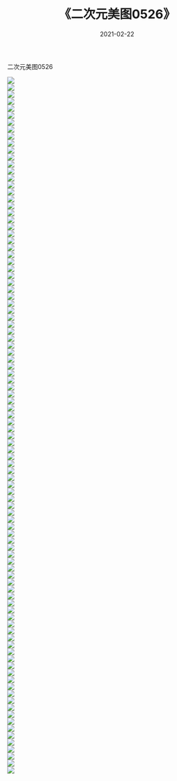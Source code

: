 ﻿---
layout: post
title:  《二次元美图0526》
date:   2021-02-22
img: http://imgx.orgx.ga/二次元/2021/二次元美图0526/000.jpg
categories: [美女, 清纯, 唯美]
---

二次元美图0526

 ![](http://imgx.orgx.ga/二次元/2021/二次元美图0526/001.jpg) <br>![](http://imgx.orgx.ga/二次元/2021/二次元美图0526/002.jpg) <br>![](http://imgx.orgx.ga/二次元/2021/二次元美图0526/003.jpg) <br>![](http://imgx.orgx.ga/二次元/2021/二次元美图0526/004.jpg) <br>![](http://imgx.orgx.ga/二次元/2021/二次元美图0526/005.jpg) <br>![](http://imgx.orgx.ga/二次元/2021/二次元美图0526/006.jpg) <br>![](http://imgx.orgx.ga/二次元/2021/二次元美图0526/007.jpg) <br>![](http://imgx.orgx.ga/二次元/2021/二次元美图0526/008.jpg) <br>![](http://imgx.orgx.ga/二次元/2021/二次元美图0526/009.jpg) <br>![](http://imgx.orgx.ga/二次元/2021/二次元美图0526/010.jpg) <br>![](http://imgx.orgx.ga/二次元/2021/二次元美图0526/011.jpg) <br>![](http://imgx.orgx.ga/二次元/2021/二次元美图0526/012.jpg) <br>![](http://imgx.orgx.ga/二次元/2021/二次元美图0526/013.jpg) <br>![](http://imgx.orgx.ga/二次元/2021/二次元美图0526/014.jpg) <br>![](http://imgx.orgx.ga/二次元/2021/二次元美图0526/015.jpg) <br>![](http://imgx.orgx.ga/二次元/2021/二次元美图0526/016.jpg) <br>![](http://imgx.orgx.ga/二次元/2021/二次元美图0526/017.jpg) <br>![](http://imgx.orgx.ga/二次元/2021/二次元美图0526/018.jpg) <br>![](http://imgx.orgx.ga/二次元/2021/二次元美图0526/019.jpg) <br>![](http://imgx.orgx.ga/二次元/2021/二次元美图0526/020.jpg) <br>![](http://imgx.orgx.ga/二次元/2021/二次元美图0526/021.jpg) <br>![](http://imgx.orgx.ga/二次元/2021/二次元美图0526/022.jpg) <br>![](http://imgx.orgx.ga/二次元/2021/二次元美图0526/023.jpg) <br>![](http://imgx.orgx.ga/二次元/2021/二次元美图0526/024.jpg) <br>![](http://imgx.orgx.ga/二次元/2021/二次元美图0526/025.jpg) <br>![](http://imgx.orgx.ga/二次元/2021/二次元美图0526/026.jpg) <br>![](http://imgx.orgx.ga/二次元/2021/二次元美图0526/027.jpg) <br>![](http://imgx.orgx.ga/二次元/2021/二次元美图0526/028.jpg) <br>![](http://imgx.orgx.ga/二次元/2021/二次元美图0526/029.jpg) <br>![](http://imgx.orgx.ga/二次元/2021/二次元美图0526/030.jpg) <br>![](http://imgx.orgx.ga/二次元/2021/二次元美图0526/031.jpg) <br>![](http://imgx.orgx.ga/二次元/2021/二次元美图0526/032.jpg) <br>![](http://imgx.orgx.ga/二次元/2021/二次元美图0526/033.jpg) <br>![](http://imgx.orgx.ga/二次元/2021/二次元美图0526/034.jpg) <br>![](http://imgx.orgx.ga/二次元/2021/二次元美图0526/035.jpg) <br>![](http://imgx.orgx.ga/二次元/2021/二次元美图0526/036.jpg) <br>![](http://imgx.orgx.ga/二次元/2021/二次元美图0526/037.jpg) <br>![](http://imgx.orgx.ga/二次元/2021/二次元美图0526/038.jpg) <br>![](http://imgx.orgx.ga/二次元/2021/二次元美图0526/039.jpg) <br>![](http://imgx.orgx.ga/二次元/2021/二次元美图0526/040.jpg) <br>![](http://imgx.orgx.ga/二次元/2021/二次元美图0526/041.jpg) <br>![](http://imgx.orgx.ga/二次元/2021/二次元美图0526/042.jpg) <br>![](http://imgx.orgx.ga/二次元/2021/二次元美图0526/043.jpg) <br>![](http://imgx.orgx.ga/二次元/2021/二次元美图0526/044.jpg) <br>![](http://imgx.orgx.ga/二次元/2021/二次元美图0526/045.jpg) <br>![](http://imgx.orgx.ga/二次元/2021/二次元美图0526/046.jpg) <br>![](http://imgx.orgx.ga/二次元/2021/二次元美图0526/047.jpg) <br>![](http://imgx.orgx.ga/二次元/2021/二次元美图0526/048.jpg) <br>![](http://imgx.orgx.ga/二次元/2021/二次元美图0526/049.jpg) <br>![](http://imgx.orgx.ga/二次元/2021/二次元美图0526/050.jpg) <br>![](http://imgx.orgx.ga/二次元/2021/二次元美图0526/051.jpg) <br>![](http://imgx.orgx.ga/二次元/2021/二次元美图0526/052.jpg) <br>![](http://imgx.orgx.ga/二次元/2021/二次元美图0526/053.jpg) <br>![](http://imgx.orgx.ga/二次元/2021/二次元美图0526/054.jpg) <br>![](http://imgx.orgx.ga/二次元/2021/二次元美图0526/055.jpg) <br>![](http://imgx.orgx.ga/二次元/2021/二次元美图0526/056.jpg) <br>![](http://imgx.orgx.ga/二次元/2021/二次元美图0526/057.jpg) <br>![](http://imgx.orgx.ga/二次元/2021/二次元美图0526/058.jpg) <br>![](http://imgx.orgx.ga/二次元/2021/二次元美图0526/059.jpg) <br>![](http://imgx.orgx.ga/二次元/2021/二次元美图0526/060.jpg) <br>![](http://imgx.orgx.ga/二次元/2021/二次元美图0526/061.jpg) <br>![](http://imgx.orgx.ga/二次元/2021/二次元美图0526/062.jpg) <br>![](http://imgx.orgx.ga/二次元/2021/二次元美图0526/063.jpg) <br>![](http://imgx.orgx.ga/二次元/2021/二次元美图0526/064.jpg) <br>![](http://imgx.orgx.ga/二次元/2021/二次元美图0526/065.jpg) <br>![](http://imgx.orgx.ga/二次元/2021/二次元美图0526/066.jpg) <br>![](http://imgx.orgx.ga/二次元/2021/二次元美图0526/067.jpg) <br>![](http://imgx.orgx.ga/二次元/2021/二次元美图0526/068.jpg) <br>![](http://imgx.orgx.ga/二次元/2021/二次元美图0526/069.jpg) <br>![](http://imgx.orgx.ga/二次元/2021/二次元美图0526/070.jpg) <br>![](http://imgx.orgx.ga/二次元/2021/二次元美图0526/071.jpg) <br>![](http://imgx.orgx.ga/二次元/2021/二次元美图0526/072.jpg) <br>![](http://imgx.orgx.ga/二次元/2021/二次元美图0526/073.jpg) <br>![](http://imgx.orgx.ga/二次元/2021/二次元美图0526/074.jpg) <br>![](http://imgx.orgx.ga/二次元/2021/二次元美图0526/075.jpg) <br>![](http://imgx.orgx.ga/二次元/2021/二次元美图0526/076.jpg) <br>![](http://imgx.orgx.ga/二次元/2021/二次元美图0526/077.jpg) <br>![](http://imgx.orgx.ga/二次元/2021/二次元美图0526/078.jpg) <br>![](http://imgx.orgx.ga/二次元/2021/二次元美图0526/079.jpg) <br>![](http://imgx.orgx.ga/二次元/2021/二次元美图0526/080.jpg) <br>![](http://imgx.orgx.ga/二次元/2021/二次元美图0526/081.jpg) <br>![](http://imgx.orgx.ga/二次元/2021/二次元美图0526/082.jpg) <br>![](http://imgx.orgx.ga/二次元/2021/二次元美图0526/083.jpg) <br>![](http://imgx.orgx.ga/二次元/2021/二次元美图0526/084.jpg) <br>![](http://imgx.orgx.ga/二次元/2021/二次元美图0526/085.jpg) <br>![](http://imgx.orgx.ga/二次元/2021/二次元美图0526/086.jpg) <br>![](http://imgx.orgx.ga/二次元/2021/二次元美图0526/087.jpg) <br>![](http://imgx.orgx.ga/二次元/2021/二次元美图0526/088.jpg) <br>![](http://imgx.orgx.ga/二次元/2021/二次元美图0526/089.jpg) <br>![](http://imgx.orgx.ga/二次元/2021/二次元美图0526/090.jpg) <br>![](http://imgx.orgx.ga/二次元/2021/二次元美图0526/091.jpg) <br>![](http://imgx.orgx.ga/二次元/2021/二次元美图0526/092.jpg) <br>![](http://imgx.orgx.ga/二次元/2021/二次元美图0526/093.jpg) <br>![](http://imgx.orgx.ga/二次元/2021/二次元美图0526/094.jpg) <br>![](http://imgx.orgx.ga/二次元/2021/二次元美图0526/095.jpg) <br>![](http://imgx.orgx.ga/二次元/2021/二次元美图0526/096.jpg) <br>![](http://imgx.orgx.ga/二次元/2021/二次元美图0526/097.jpg) <br>![](http://imgx.orgx.ga/二次元/2021/二次元美图0526/098.jpg) <br>![](http://imgx.orgx.ga/二次元/2021/二次元美图0526/099.jpg) <br>![](http://imgx.orgx.ga/二次元/2021/二次元美图0526/100.jpg) <br>